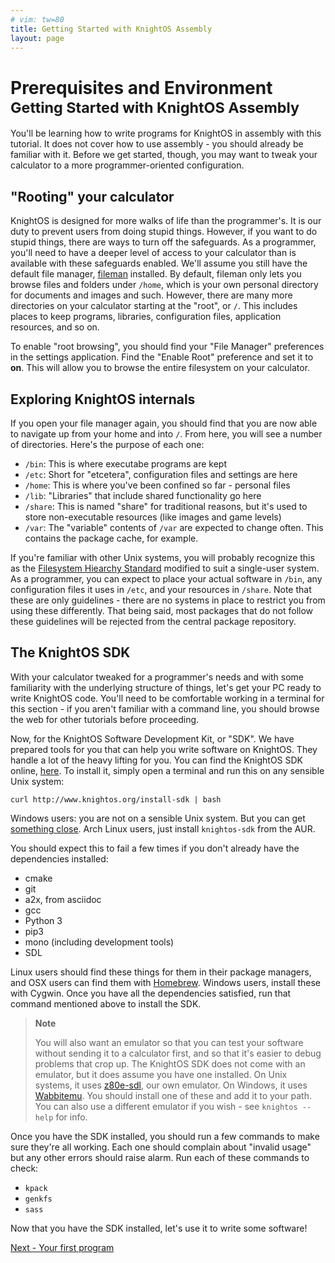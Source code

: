 ```yaml
---
# vim: tw=80
title: Getting Started with KnightOS Assembly
layout: page
---
```


<h1>
   Prerequisites and Environment
   <small>Getting Started with KnightOS Assembly</small>
</h1>

You'll be learning how to write programs for KnightOS in assembly with this
tutorial. It does not cover how to use assembly - you should already be familiar
with it. Before we get started, though, you may want to tweak your calculator to
a more programmer-oriented configuration.

## "Rooting" your calculator

KnightOS is designed for more walks of life than the programmer's. It is our
duty to prevent users from doing stupid things. However, if you want to do
stupid things, there are ways to turn off the safeguards. As a programmer,
you'll need to have a deeper level of access to your calculator than is
available with these safeguards enabled. We'll assume you still have the default
file manager, [fileman](https://packages.knightos.org/extra/fileman) installed.
By default, fileman only lets you browse files and folders under `/home`, which
is your own personal directory for documents and images and such. However, there
are many more directories on your calculator starting at the "root", or `/`.
This includes places to keep programs, libraries, configuration files,
application resources, and so on.

To enable "root browsing", you should find your "File Manager" preferences in
the settings application. Find the "Enable Root" preference and set it to
**on**. This will allow you to browse the entire filesystem on your calculator.

## Exploring KnightOS internals

If you open your file manager again, you should find that you are now able to
navigate up from your home and into `/`. From here, you will see a number of
directories. Here's the purpose of each one:

* `/bin`: This is where executabe programs are kept
* `/etc`: Short for "etcetera", configuration files and settings are here
* `/home`: This is where you've been confined so far - personal files
* `/lib`: "Libraries" that include shared functionality go here
* `/share`: This is named "share" for traditional reasons, but it's used to
    store non-executable resources (like images and game levels)
* `/var`: The "variable" contents of `/var` are expected to change often. This
   contains the package cache, for example.

If you're familiar with other Unix systems, you will probably recognize this as
the [Filesystem Hiearchy
Standard](https://en.wikipedia.org/wiki/Filesystem_Hierarchy_Standard) modified
to suit a single-user system. As a programmer, you can expect to place your
actual software in `/bin`, any configuration files it uses in `/etc`, and your
resources in `/share`. Note that these are only guidelines - there are no
systems in place to restrict you from using these differently. That being said,
most packages that do not follow these guidelines will be rejected from the
central package repository.

## The KnightOS SDK

With your calculator tweaked for a programmer's needs and with some familiarity
with the underlying structure of things, let's get your PC ready to write
KnightOS code. You'll need to be comfortable working in a terminal for this
section - if you aren't familiar with a command line, you should browse the web
for other tutorials before proceeding.

Now, for the KnightOS Software Development Kit, or "SDK". We have prepared tools
for you that can help you write software on KnightOS. They handle a lot of the
heavy lifting for you. You can find the KnightOS SDK online,
[here](https://github.com/KnightOS/sdk). To install it, simply open a terminal
and run this on any sensible Unix system:

    curl http://www.knightos.org/install-sdk | bash

Windows users: you are not on a sensible Unix system. But you can get [something
close](https://cygwin.com/). Arch Linux users, just install `knightos-sdk` from
the AUR.

You should expect this to fail a few times if you don't already have the
dependencies installed:

* cmake
* git
* a2x, from asciidoc
* gcc
* Python 3
* pip3
* mono (including development tools)
* SDL

Linux users should find these things for them in their package managers, and OSX
users can find them with [Homebrew](http://brew.sh/). Windows users, install
these with Cygwin. Once you have all the dependencies satisfied, run that
command mentioned above to install the SDK.

> **Note**
> 
> You will also want an emulator so that you can test your software without
> sending it to a calculator first, and so that it's easier to debug problems
> that crop up. The KnightOS SDK does not come with an emulator, but it does
> assume you have one installed. On Unix systems, it uses
> [z80e-sdl](https://github.com/KnightOS/z80e), our own emulator. On Windows, it
> uses [Wabbitemu](https://wabbit.codeplex.com/). You should install one of
> these and add it to your path. You can also use a different emulator if you
> wish - see `knightos --help` for info.

Once you have the SDK installed, you should run a few commands to make sure
they're all working. Each one should complain about "invalid usage" but any
other errors should raise alarm. Run each of these commands to check:

* `kpack`
* `genkfs`
* `sass`

Now that you have the SDK installed, let's use it to write some software!

<a href="first-program" class="pull-right btn btn-primary">Next - Your first program <span class="glyphicon glyphicon-chevron-right"></span></a>
